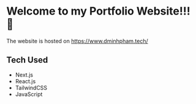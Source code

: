 # Welcome to my Portfolio Website!!! 👋

The website is hosted on <https://www.dminhpham.tech/>

## Tech Used
- Next.js
- React.js
- TailwindCSS
- JavaScript

